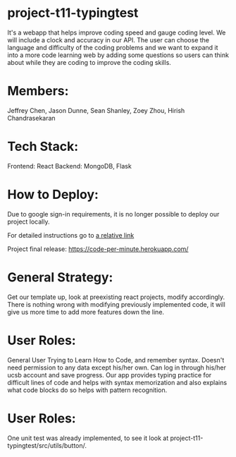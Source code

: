 # project-t11-typingtest

It's a webapp that helps improve coding speed and gauge coding level. We will include a clock and accuracy in our API. The user can choose the language and difficulty of the coding problems and we want to expand it into a more code learning web by adding some questions so users can think about while they are coding to improve the coding skills. 

Members: 
=======
Jeffrey Chen, Jason Dunne, Sean Shanley, Zoey Zhou, Hirish Chandrasekaran

Tech Stack:
=======
Frontend: React
Backend: MongoDB, Flask

How to Deploy:
=======
Due to google sign-in requirements, it is no longer possible to deploy our project locally. 

For detailed instructions go to [a relative link](DEPLOY.md)

Project final release: https://code-per-minute.herokuapp.com/


General Strategy: 
=======
Get our template up, look at preexisting react projects, modify accordingly. There is nothing wrong with modifying previously implemented code, it will give us more time to add more features down the line.


User Roles:
========
General User Trying to Learn How to Code, and remember syntax. Doesn't need permission to any data except his/her own. Can log in through his/her ucsb account and save progress. Our app provides typing practice for difficult lines of code and helps with syntax memorization and also explains what code blocks do so helps with pattern recognition.

User Roles:
========
One unit test was already implemented, to see it look at project-t11-typingtest/src/utils/button/.
